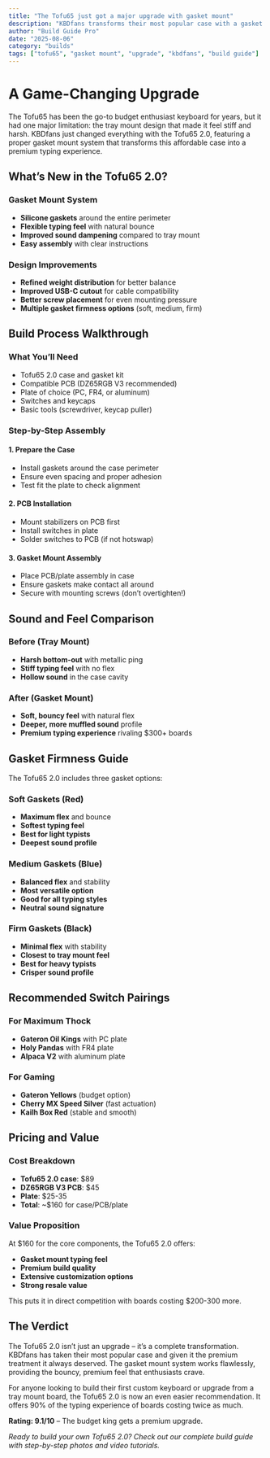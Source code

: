 ```yaml
---
title: "The Tofu65 just got a major upgrade with gasket mount"
description: "KBDfans transforms their most popular case with a gasket mount system that completely changes the typing experience."
author: "Build Guide Pro"
date: "2025-08-06"
category: "builds"
tags: ["tofu65", "gasket mount", "upgrade", "kbdfans", "build guide"]
---
```


# A Game-Changing Upgrade
The Tofu65 has been the go-to budget enthusiast keyboard for years, but it had one major limitation: the tray mount design that made it feel stiff and harsh. KBDfans just changed everything with the Tofu65 2.0, featuring a proper gasket mount system that transforms this affordable case into a premium typing experience.

## What’s New in the Tofu65 2.0?
### Gasket Mount System

- **Silicone gaskets** around the entire perimeter
- **Flexible typing feel** with natural bounce
- **Improved sound dampening** compared to tray mount
- **Easy assembly** with clear instructions

### Design Improvements

- **Refined weight distribution** for better balance
- **Improved USB-C cutout** for cable compatibility
- **Better screw placement** for even mounting pressure
- **Multiple gasket firmness options** (soft, medium, firm)

## Build Process Walkthrough
### What You’ll Need

- Tofu65 2.0 case and gasket kit
- Compatible PCB (DZ65RGB V3 recommended)
- Plate of choice (PC, FR4, or aluminum)
- Switches and keycaps
- Basic tools (screwdriver, keycap puller)

### Step-by-Step Assembly
#### 1. Prepare the Case
- Install gaskets around the case perimeter
- Ensure even spacing and proper adhesion
- Test fit the plate to check alignment
#### 2. PCB Installation

- Mount stabilizers on PCB first
- Install switches in plate
- Solder switches to PCB (if not hotswap)

#### 3. Gasket Mount Assembly

- Place PCB/plate assembly in case
- Ensure gaskets make contact all around
- Secure with mounting screws (don’t overtighten!)

## Sound and Feel Comparison
### Before (Tray Mount)

- **Harsh bottom-out** with metallic ping
- **Stiff typing feel** with no flex
- **Hollow sound** in the case cavity

### After (Gasket Mount)

- **Soft, bouncy feel** with natural flex
- **Deeper, more muffled sound** profile
- **Premium typing experience** rivaling $300+ boards

## Gasket Firmness Guide
The Tofu65 2.0 includes three gasket options:

### Soft Gaskets (Red)

- **Maximum flex** and bounce
- **Softest typing feel**
- **Best for light typists**
- **Deepest sound profile**

### Medium Gaskets (Blue)

- **Balanced flex** and stability
- **Most versatile option**
- **Good for all typing styles**
- **Neutral sound signature**

### Firm Gaskets (Black)

- **Minimal flex** with stability
- **Closest to tray mount feel**
- **Best for heavy typists**
- **Crisper sound profile**

## Recommended Switch Pairings
### For Maximum Thock

- **Gateron Oil Kings** with PC plate
- **Holy Pandas** with FR4 plate
- **Alpaca V2** with aluminum plate

### For Gaming

- **Gateron Yellows** (budget option)
- **Cherry MX Speed Silver** (fast actuation)
- **Kailh Box Red** (stable and smooth)

## Pricing and Value
### Cost Breakdown

- **Tofu65 2.0 case**: $89
- **DZ65RGB V3 PCB**: $45
- **Plate**: $25-35
- **Total**: ~$160 for case/PCB/plate

### Value Proposition
At $160 for the core components, the Tofu65 2.0 offers:


- **Gasket mount typing feel**
- **Premium build quality**
- **Extensive customization options**
- **Strong resale value**

This puts it in direct competition with boards costing $200-300 more.

## The Verdict
The Tofu65 2.0 isn’t just an upgrade – it’s a complete transformation. KBDfans has taken their most popular case and given it the premium treatment it always deserved. The gasket mount system works flawlessly, providing the bouncy, premium feel that enthusiasts crave.

For anyone looking to build their first custom keyboard or upgrade from a tray mount board, the Tofu65 2.0 is now an even easier recommendation. It offers 90% of the typing experience of boards costing twice as much.

**Rating: 9.1/10** – The budget king gets a premium upgrade.


*Ready to build your own Tofu65 2.0? Check out our complete build guide with step-by-step photos and video tutorials.*